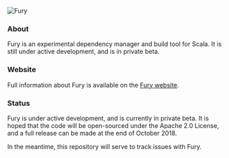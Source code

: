 ![Fury](https://storage.googleapis.com/revivalist/images/furybuild/furylogo.png)

### About
Fury is an experimental dependency manager and build tool for Scala. It is
still under active development, and is in private beta.

### Website
Full information about Fury is available on the [Fury website](https://fury.build/).

### Status
Fury is under active development, and is currently in private beta. It is
hoped that the code will be open-sourced under the Apache 2.0 License, and a full
release can be made at the end of October 2018.

In the meantime, this repository will serve to track issues with Fury.
